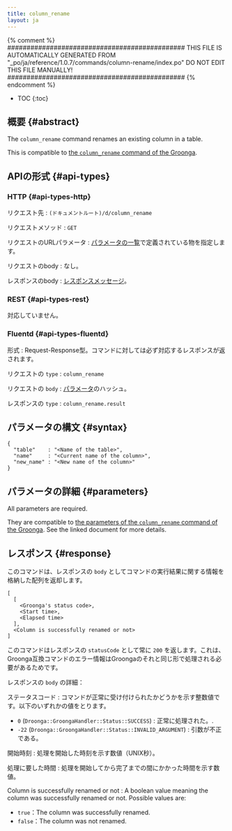 ```yaml
---
title: column_rename
layout: ja
---
```


{% comment %}
##############################################
  THIS FILE IS AUTOMATICALLY GENERATED FROM
  "_po/ja/reference/1.0.7/commands/column-rename/index.po"
  DO NOT EDIT THIS FILE MANUALLY!
##############################################
{% endcomment %}


* TOC
{:toc}

## 概要 {#abstract}

The `column_rename` command renames an existing column in a table.

This is compatible to [the `column_rename` command of the Groonga](http://groonga.org/docs/reference/commands/column_rename.html).

## APIの形式 {#api-types}

### HTTP {#api-types-http}

リクエスト先
: `(ドキュメントルート)/d/column_rename`

リクエストメソッド
: `GET`

リクエストのURLパラメータ
: [パラメータの一覧](#parameters)で定義されている物を指定します。

リクエストのbody
: なし。

レスポンスのbody
: [レスポンスメッセージ](#response)。

### REST {#api-types-rest}

対応していません。

### Fluentd {#api-types-fluentd}

形式
: Request-Response型。コマンドに対しては必ず対応するレスポンスが返されます。

リクエストの `type`
: `column_rename`

リクエストの `body`
: [パラメータ](#parameters)のハッシュ。

レスポンスの `type`
: `column_rename.result`

## パラメータの構文 {#syntax}

    {
      "table"    : "<Name of the table>",
      "name"     : "<Current name of the column>",
      "new_name" : "<New name of the column>"
    }

## パラメータの詳細 {#parameters}

All parameters are required.

They are compatible to [the parameters of the `column_rename` command of the Groonga](http://groonga.org/docs/reference/commands/column_rename.html#parameters). See the linked document for more details.

## レスポンス {#response}

このコマンドは、レスポンスの `body` としてコマンドの実行結果に関する情報を格納した配列を返却します。

    [
      [
        <Groonga's status code>,
        <Start time>,
        <Elapsed time>
      ],
      <Column is successfully renamed or not>
    ]

このコマンドはレスポンスの `statusCode` として常に `200` を返します。これは、Groonga互換コマンドのエラー情報はGroongaのそれと同じ形で処理される必要があるためです。

レスポンスの `body` の詳細：

ステータスコード
: コマンドが正常に受け付けられたかどうかを示す整数値です。以下のいずれかの値をとります。
  
   * `0` (`Droonga::GroongaHandler::Status::SUCCESS`) : 正常に処理された。.
   * `-22` (`Droonga::GroongaHandler::Status::INVALID_ARGUMENT`) : 引数が不正である。

開始時刻
: 処理を開始した時刻を示す数値（UNIX秒）。

処理に要した時間
: 処理を開始してから完了までの間にかかった時間を示す数値。

Column is successfully renamed or not
: A boolean value meaning the column was successfully renamed or not. Possible values are:
  
   * `true`：The column was successfully renamed.
   * `false`：The column was not renamed.
